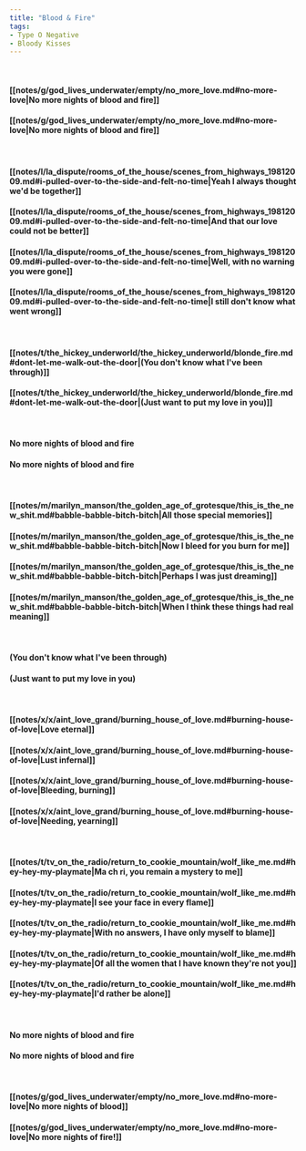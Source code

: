 ```yaml
---
title: "Blood & Fire"
tags:
- Type O Negative
- Bloody Kisses
---
```

&nbsp;
#### [[notes/g/god_lives_underwater/empty/no_more_love.md#no-more-love|No more nights of blood and fire]]
#### [[notes/g/god_lives_underwater/empty/no_more_love.md#no-more-love|No more nights of blood and fire]]
&nbsp;
#### [[notes/l/la_dispute/rooms_of_the_house/scenes_from_highways_19812009.md#i-pulled-over-to-the-side-and-felt-no-time|Yeah I always thought we'd be together]]
#### [[notes/l/la_dispute/rooms_of_the_house/scenes_from_highways_19812009.md#i-pulled-over-to-the-side-and-felt-no-time|And that our love could not be better]]
#### [[notes/l/la_dispute/rooms_of_the_house/scenes_from_highways_19812009.md#i-pulled-over-to-the-side-and-felt-no-time|Well, with no warning you were gone]]
#### [[notes/l/la_dispute/rooms_of_the_house/scenes_from_highways_19812009.md#i-pulled-over-to-the-side-and-felt-no-time|I still don't know what went wrong]]
&nbsp;
#### [[notes/t/the_hickey_underworld/the_hickey_underworld/blonde_fire.md#dont-let-me-walk-out-the-door|(You don't know what I've been through)]]
#### [[notes/t/the_hickey_underworld/the_hickey_underworld/blonde_fire.md#dont-let-me-walk-out-the-door|(Just want to put my love in you)]]
&nbsp;
#### No more nights of blood and fire
#### No more nights of blood and fire
&nbsp;
#### [[notes/m/marilyn_manson/the_golden_age_of_grotesque/this_is_the_new_shit.md#babble-babble-bitch-bitch|All those special memories]]
#### [[notes/m/marilyn_manson/the_golden_age_of_grotesque/this_is_the_new_shit.md#babble-babble-bitch-bitch|Now I bleed for you   burn for me]]
#### [[notes/m/marilyn_manson/the_golden_age_of_grotesque/this_is_the_new_shit.md#babble-babble-bitch-bitch|Perhaps I was just dreaming]]
#### [[notes/m/marilyn_manson/the_golden_age_of_grotesque/this_is_the_new_shit.md#babble-babble-bitch-bitch|When I think these things had real meaning]]
&nbsp;
#### (You don't know what I've been through)
#### (Just want to put my love in you)
&nbsp;
#### [[notes/x/x/aint_love_grand/burning_house_of_love.md#burning-house-of-love|Love eternal]]
#### [[notes/x/x/aint_love_grand/burning_house_of_love.md#burning-house-of-love|Lust infernal]]
#### [[notes/x/x/aint_love_grand/burning_house_of_love.md#burning-house-of-love|Bleeding, burning]]
#### [[notes/x/x/aint_love_grand/burning_house_of_love.md#burning-house-of-love|Needing, yearning]]
&nbsp;
#### [[notes/t/tv_on_the_radio/return_to_cookie_mountain/wolf_like_me.md#hey-hey-my-playmate|Ma ch ri, you remain a mystery to me]]
#### [[notes/t/tv_on_the_radio/return_to_cookie_mountain/wolf_like_me.md#hey-hey-my-playmate|I see your face in every flame]]
#### [[notes/t/tv_on_the_radio/return_to_cookie_mountain/wolf_like_me.md#hey-hey-my-playmate|With no answers, I have only myself to blame]]
#### [[notes/t/tv_on_the_radio/return_to_cookie_mountain/wolf_like_me.md#hey-hey-my-playmate|Of all the women that I have known   they're not you]]
#### [[notes/t/tv_on_the_radio/return_to_cookie_mountain/wolf_like_me.md#hey-hey-my-playmate|I'd rather be alone]]
&nbsp;
#### No more nights of blood and fire
#### No more nights of blood and fire
&nbsp;
#### [[notes/g/god_lives_underwater/empty/no_more_love.md#no-more-love|No more nights of blood]]
#### [[notes/g/god_lives_underwater/empty/no_more_love.md#no-more-love|No more nights of fire!]]
